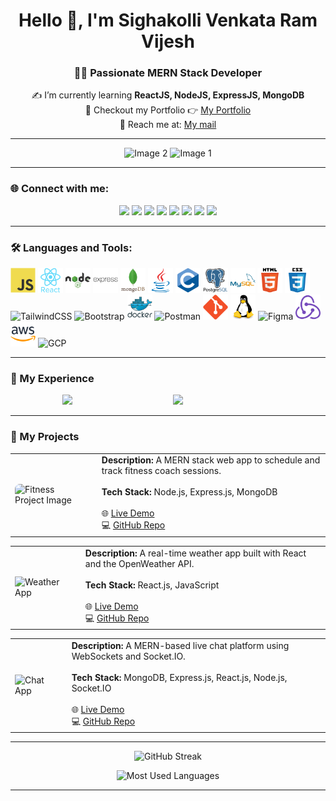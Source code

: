 <h1 align="center">Hello 👋, I'm Sighakolli Venkata Ram Vijesh</h1>

<h3 align="center">👨‍💻 Passionate MERN Stack Developer</h3>

<p align="center">
  ✍️ I’m currently learning <b>ReactJS, NodeJS, ExpressJS, MongoDB</b><br>
  💼 Checkout my Portfolio 👉 <a href="https://vijesh-website.vercel.app/home.html" target="_blank">My Portfolio</a><br>
  📧 Reach me at: <a href="mailto:ramsighakolli@gmail.com">My mail</a>
</p>
<hr>

<div align="center">
    <img src="https://leadschool.in/wp-content/uploads/2022/04/shutterstock_1777292972.jpg" height="200" width="400" alt="Image 2" />
  <img src="https://images8.alphacoders.com/115/1156488.png" height="200" width = "400"alt="Image 1" />
</div>
  <hr>

### 🌐 Connect with me:
<p align="center">
  <a href="https://twitter.com/klu_2200031659" target="_blank"><img src="https://img.shields.io/badge/Twitter-1DA1F2?style=for-the-badge&logo=twitter&logoColor=white"/></a>
  <a href="https://www.linkedin.com/in/sighakolli-venkata-ram-vijesh-492355265/" target="_blank"><img src="https://img.shields.io/badge/LinkedIn-0077B5?style=for-the-badge&logo=linkedin&logoColor=white"/></a>
  <a href="https://www.instagram.com/s._vijesh/" target="_blank"><img src="https://img.shields.io/badge/Instagram-E4405F?style=for-the-badge&logo=instagram&logoColor=white"/></a>
  <a href="https://www.codechef.com/users/klu_2200031659" target="_blank"><img src="https://img.shields.io/badge/CodeChef-5B4638?style=for-the-badge&logo=codechef&logoColor=white"/></a>
  <a href="https://hackerrank.com/ramsighakolli" target="_blank"><img src="https://img.shields.io/badge/HackerRank-2EC866?style=for-the-badge&logo=HackerRank&logoColor=white"/></a>
  <a href="https://leetcode.com/klu_2200031659/" target="_blank"><img src="https://img.shields.io/badge/LeetCode-FFA116?style=for-the-badge&logo=leetcode&logoColor=black"/></a>
  <a href="https://auth.geeksforgeeks.org/user/klu_2200031659" target="_blank"><img src="https://img.shields.io/badge/GeeksforGeeks-0F9D58?style=for-the-badge&logo=geeksforgeeks&logoColor=white"/></a>
  <a href="https://discord.gg/HFgXUnz4" target="_blank"><img src="https://img.shields.io/badge/Discord-5865F2?style=for-the-badge&logo=discord&logoColor=white"/></a>
</p>



---

### 🛠️ Languages and Tools:

<p align="left">
  <img src="https://raw.githubusercontent.com/devicons/devicon/master/icons/javascript/javascript-original.svg" alt="JavaScript" width="40"/>
  <img src="https://raw.githubusercontent.com/devicons/devicon/master/icons/react/react-original-wordmark.svg" alt="React" width="40"/>
  <img src="https://raw.githubusercontent.com/devicons/devicon/master/icons/nodejs/nodejs-original-wordmark.svg" alt="Node.js" width="40"/>
  <img src="https://raw.githubusercontent.com/devicons/devicon/master/icons/express/express-original-wordmark.svg" alt="Express.js" width="40"/>
  <img src="https://raw.githubusercontent.com/devicons/devicon/master/icons/mongodb/mongodb-original-wordmark.svg" alt="MongoDB" width="40"/>
  <img src="https://raw.githubusercontent.com/devicons/devicon/master/icons/java/java-original.svg" alt="Java" width="40"/>
  <img src="https://raw.githubusercontent.com/devicons/devicon/master/icons/c/c-original.svg" alt="C" width="40"/>
  <img src="https://raw.githubusercontent.com/devicons/devicon/master/icons/postgresql/postgresql-original-wordmark.svg" alt="PostgreSQL" width="40"/>
  <img src="https://raw.githubusercontent.com/devicons/devicon/master/icons/mysql/mysql-original-wordmark.svg" alt="MySQL" width="40"/>
  <img src="https://raw.githubusercontent.com/devicons/devicon/master/icons/html5/html5-original-wordmark.svg" alt="HTML5" width="40"/>
  <img src="https://raw.githubusercontent.com/devicons/devicon/master/icons/css3/css3-original-wordmark.svg" alt="CSS3" width="40"/>
  <img src="https://www.vectorlogo.zone/logos/tailwindcss/tailwindcss-icon.svg" alt="TailwindCSS" width="40"/>
  <img src="https://www.vectorlogo.zone/logos/getbootstrap/getbootstrap-icon.svg" alt="Bootstrap" width="40"/>
  <img src="https://raw.githubusercontent.com/devicons/devicon/master/icons/docker/docker-original-wordmark.svg" alt="Docker" width="40"/>
  <img src="https://www.vectorlogo.zone/logos/getpostman/getpostman-icon.svg" alt="Postman" width="40"/>
  <img src="https://raw.githubusercontent.com/devicons/devicon/master/icons/git/git-original.svg" alt="Git" width="40"/>
  <img src="https://raw.githubusercontent.com/devicons/devicon/master/icons/linux/linux-original.svg" alt="Linux" width="40"/>
  <img src="https://www.vectorlogo.zone/logos/figma/figma-icon.svg" alt="Figma" width="40"/>
  <img src="https://raw.githubusercontent.com/devicons/devicon/master/icons/redux/redux-original.svg" alt="Redux" width="40"/>
  <img src="https://raw.githubusercontent.com/devicons/devicon/master/icons/amazonwebservices/amazonwebservices-original-wordmark.svg" alt="AWS" width="40"/>
  <img src="https://www.vectorlogo.zone/logos/google_cloud/google_cloud-icon.svg" alt="GCP" width="40"/>
</p>
<hr>
<h3>🚀 My Experience </h3>
<p>
  &nbsp;&nbsp;&nbsp;&nbsp;&nbsp;&nbsp;&nbsp;&nbsp;&nbsp;&nbsp;&nbsp;&nbsp;&nbsp;&nbsp;&nbsp;&nbsp;&nbsp;&nbsp;&nbsp;&nbsp;
  <img src="https://media.licdn.com/dms/image/v2/D4E0BAQGyy6fLY8Kh1A/company-logo_200_200/B4EZX6f6kWGgAM-/0/1743664425950/ceeras_logo?e=1753315200&v=beta&t=KTgYjCRL68tQ0PvnkDw_oY7I9az0s14TVR6w_ixsWsc" width="250" />
  &nbsp;&nbsp;&nbsp;&nbsp;&nbsp;&nbsp;&nbsp;&nbsp;&nbsp;&nbsp;&nbsp;&nbsp;&nbsp;&nbsp;&nbsp;&nbsp;&nbsp;&nbsp;&nbsp;&nbsp;&nbsp;&nbsp;&nbsp;&nbsp;&nbsp;&nbsp;&nbsp;&nbsp;&nbsp;&nbsp;&nbsp;&nbsp;&nbsp;&nbsp;&nbsp;&nbsp;&nbsp;&nbsp;&nbsp;
  <img src="https://media.licdn.com/dms/image/v2/D560BAQF3BGO6qeKxag/company-logo_200_200/company-logo_200_200/0/1711490864969?e=1753315200&v=beta&t=-O-TyIcqiF0fJK8QvMVbtsmIveYBXDyiq0UuiOlfCbs" width="250" />
</p>

<hr>
<h3>🚀 My Projects</h3>

  <table> <tr> <td> <img src="https://c4.wallpaperflare.com/wallpaper/206/268/839/pose-muscle-muscle-rod-press-hd-wallpaper-preview.jpg" width="250" alt="Fitness Project Image" style="border-radius:8px;" /> </td> <td style="vertical-align: top; padding-left: 20px;"> <strong>Description:</strong> A MERN stack web app to schedule and track fitness coach sessions.<br><br> <strong>Tech Stack:</strong> Node.js, Express.js, MongoDB<br><br> 🌐 <a href="https://hotel-booking-3t8u.onrender.com/" target="_blank">Live Demo</a><br> 💻 <a href="https://github.com/vijesh567/Hotel-Booking" target="_blank">GitHub Repo</a> </td> </tr> </table>

<table> <tr> <td> <img src="https://m.media-amazon.com/images/I/71GhE6nwTKL.png" width="200" alt="Weather App" /> </td> <td style="vertical-align: top; padding-left: 20px;"> <strong>Description:</strong> A real-time weather app built with React and the OpenWeather API.<br><br> <strong>Tech Stack:</strong> React.js, JavaScript<br><br> 🌐 <a href="https://weatherapp-duhi.onrender.com/" target="_blank">Live Demo</a><br> 💻 <a href="https://github.com/vijesh567/WeatherApp" target="_blank">GitHub Repo</a> </td> </tr> </table>

<table> <tr> <td> <img src="https://geo-media.beatport.com/image_size/500x500/a966d7ac-ca64-4d45-bb9c-f1cb98fba122.jpg" width="200" alt="Chat App" /> </td> <td style="vertical-align: top; padding-left: 20px;"> <strong>Description:</strong> A MERN-based live chat platform using WebSockets and Socket.IO.<br><br> <strong>Tech Stack:</strong> MongoDB, Express.js, React.js, Node.js, Socket.IO<br><br> 🌐 <a href="https://chatapp-frontend-wlqc.onrender.com/" target="_blank">Live Demo</a><br> 💻 <a href="https://github.com/vijesh567/chatapp" target="_blank">GitHub Repo</a> </td> </tr> </table>

<hr>

<p align="center">
  <img src="https://github-readme-streak-stats.herokuapp.com/?user=vijesh567&theme=tokyonight" alt="GitHub Streak"/>
</p>

<p align="center">
  <img src="https://github-readme-stats.vercel.app/api/top-langs/?username=vijesh567&layout=compact&theme=tokyonight" alt="Most Used Languages"/>
</p>

---
